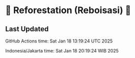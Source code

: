 
# 🌳 Reforestation (Reboisasi) 🌲

## Last Updated

GitHub Actions time: Sat Jan 18 13:19:24 UTC 2025

Indonesia/Jakarta time: Sat Jan 18 20:19:24 WIB 2025
